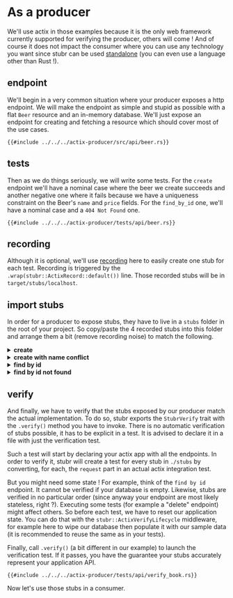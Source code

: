 # As a producer

We'll use actix in those examples because it is the only web framework currently supported for verifying the producer,
others will come ! And of course it does not impact the consumer where you can use any technology you want since stubr
can be used [standalone](../gs-standalone.md) (you can even use a language other than Rust !).

## endpoint

We'll begin in a very common situation where your producer exposes a http endpoint. We will make the endpoint as simple
and stupid as possible with a flat `Beer` resource and an in-memory database. We'll just expose an endpoint for creating
and fetching a resource which should cover most of the use cases.

```rust,no_run,noplayground
{{#include ../../../actix-producer/src/api/beer.rs}}
```

## tests

Then as we do things seriously, we will write some tests. For the `create` endpoint we'll have a nominal case where the 
beer we create succeeds and another negative one where it fails because we have a uniqueness constraint on the Beer's 
`name` and `price` fields. For the `find_by_id` one, we'll have a nominal case and a `404 Not Found` one.

```rust,no_run,noplayground
{{#include ../../../actix-producer/tests/api/beer.rs}}
```

## recording

Although it is optional, we'll use [recording](../recording/actix.md) here to easily create one stub for each test. 
Recording is triggered by the `.wrap(stubr::ActixRecord::default())` line. Those recorded stubs will be in 
`target/stubs/localhost`. 

## import stubs

In order for a producer to expose stubs, they have to live in a `stubs` folder in the root of your project. So 
copy/paste the 4 recorded stubs into this folder and arrange them a bit (remove recording noise) to match the following.  

<details>
<summary><b>create</b></summary>

```json
{{#include ../../../actix-producer/stubs/beer-create.json}}
```

</details>

<details>
<summary><b>create with name conflict</b></summary>

```json
{{#include ../../../actix-producer/stubs/beer-create-conflict-name.json}}
```

</details>

<details>
<summary><b>find by id</b></summary>

```json
{{#include ../../../actix-producer/stubs/beer-find-by-id.json}}
```

</details>

<details>
<summary><b>find by id not found</b></summary>

```json
{{#include ../../../actix-producer/stubs/beer-find-by-id-not-found.json}}
```

</details>

## verify

And finally, we have to verify that the stubs exposed by our producer match the actual implementation. To do so, stubr
exports the `StubrVerify` trait with the `.verify()` method you have to invoke. There is no automatic verification of
stubs possible, it has to be explicit in a test. It is advised to declare it in a file with just the verification test.    

Such a test will start by declaring your actix app with all the endpoints. In order to verify it, stubr will create a
test for every stub in `./stubs` by converting, for each, the `request` part in an actual actix integration test.  

But you might need some state ! For example, think of the `find by id` endpoint. It cannot be verified if your database
is empty. Likewise, stubs are verified in no particular order (since anyway your endpoint are most likely stateless, 
right ?). Executing some tests (for example a "delete" endpoint) might affect others. So before each test, we have to
reset our application state. You can do that with the `stubr::ActixVerifyLifecycle` middleware, for example here to
wipe our database then populate it with our sample data (it is recommended to reuse the same as in your tests).

Finally, call `.verify()` (a bit different in our example) to launch the verification test. If it passes, you have the
guarantee your stubs accurately represent your application API. 

```rust,no_run,noplayground
{{#include ../../../actix-producer/tests/api/verify_book.rs}}
```

Now let's use those stubs in a consumer.
